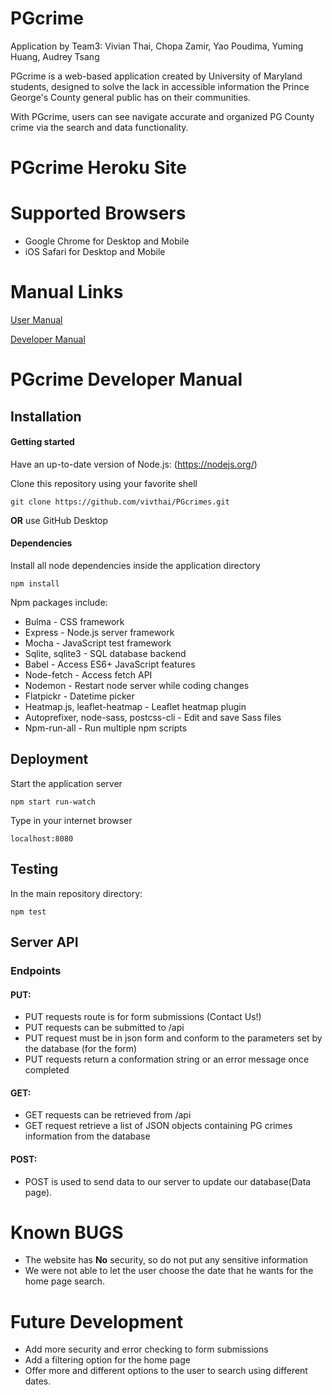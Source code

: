 # PGcrime

Application by Team3: Vivian Thai, Chopa Zamir, Yao Poudima, Yuming Huang, Audrey Tsang

PGcrime is a web-based application created by University of Maryland students, designed to solve the lack in accessible information the Prince George's County general public has on their communities.

With PGcrime, users can see navigate accurate and organized PG County crime via the search and data functionality.

 # PGcrime Heroku Site
 
 
 # Supported Browsers
 * Google Chrome for Desktop and Mobile
 * iOS Safari for Desktop and Mobile
 
 
 # Manual Links
 [User Manual](https://github.com/vivthai/PGcrimes/blob/main/docs/usermanual.md)
 
 [Developer Manual](https://github.com/vivthai/PGcrimes/blob/main/developermanual.md)

# PGcrime Developer Manual
 
## Installation

#### Getting started

Have an up-to-date version of Node.js: (https://nodejs.org/)

Clone this repository using your favorite shell

```github
git clone https://github.com/vivthai/PGcrimes.git
```


**OR** use GitHub Desktop

#### Dependencies

 Install all node dependencies inside the application directory

```npm
npm install
```

 Npm packages include:
* Bulma - CSS framework
* Express - Node.js server framework
* Mocha - JavaScript test framework
* Sqlite, sqlite3 - SQL database backend
* Babel - Access ES6+ JavaScript features
* Node-fetch - Access fetch API
* Nodemon - Restart node server while coding changes
* Flatpickr - Datetime picker
* Heatmap.js, leaflet-heatmap - Leaflet heatmap plugin
* Autoprefixer, node-sass, postcss-cli - Edit and save Sass files
* Npm-run-all - Run multiple npm scripts

## Deployment

Start the application server

```start
npm start run-watch
```
Type in your internet browser

```localhost
localhost:8080
```

## Testing 

In the main repository directory:

```test
npm test
```

## Server API

### Endpoints
#### PUT:
* PUT requests route is for form submissions (Contact Us!)
* PUT requests can be submitted to /api
* PUT request must be in json form and conform to the parameters set by the database (for the form)
* PUT requests return a conformation string or an error message once completed

#### GET:
* GET requests can be retrieved from /api
* GET request retrieve a list of JSON objects containing PG crimes information from the database

#### POST:
* POST is used to send data to our server to update our database(Data page).

# Known BUGS
* The website has **No** security, so do not put any sensitive information
* We were not able to let the user choose the date that he wants for the home page search. 

# Future Development
* Add more security and error checking to form submissions
* Add a filtering option for the home page
* Offer more and different options to the user to search using different dates. 

